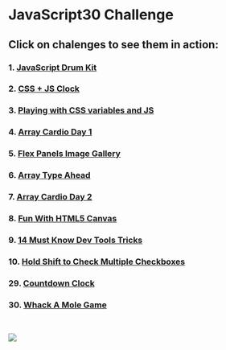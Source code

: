 # JavaScript30 Challenge

## Click on chalenges to see them in action:
### 1.  [JavaScript Drum Kit](https://farukljuca.github.io/javascript30/javascript-drum-kit)
### 2.  [CSS + JS Clock](https://farukljuca.github.io/javascript30/css-js-clock)
### 3.  [Playing with CSS variables and JS](https://farukljuca.github.io/javascript30/playing-with-css-variables-and-js)
### 4.  [Array Cardio Day 1](https://farukljuca.github.io/javascript30/array-cardio-day-1/)
### 5.  [Flex Panels Image Gallery](https://farukljuca.github.io/javascript30/flex-panels-image-gallery)
### 6.  [Array Type Ahead](https://farukljuca.github.io/javascript30/ajax-type-ahead)
### 7.  [Array Cardio Day 2](https://farukljuca.github.io/javascript30/array-cardio-day-2/)
### 8.  [Fun With HTML5 Canvas](https://farukljuca.github.io/javascript30/fun-with-html5-canvas)
### 9.  [14 Must Know Dev Tools Tricks](https://farukljuca.github.io/javascript30/just-video)
### 10. [Hold Shift to Check Multiple Checkboxes](https://farukljuca.github.io/javascript30/hold_shift_to_check_multiple_checkboxes)

### 29. [Countdown Clock](https://farukljuca.github.io/javascript30/countdown-clock/)
### 30. [Whack A Mole Game](https://farukljuca.github.io/javascript30/whack-a-mole/)

&nbsp;
&nbsp;
&nbsp;

![](https://javascript30.com/images/JS3-social-share.png)